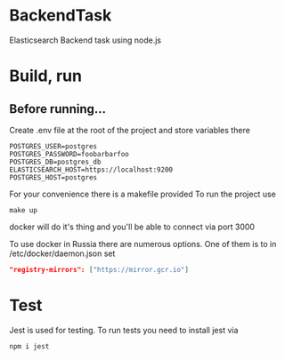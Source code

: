 # BackendTask
Elasticsearch Backend task using node.js


# Build, run 

## Before running...

Create .env file at the root of the project and store variables there

```env
POSTGRES_USER=postgres
POSTGRES_PASSWORD=foobarbarfoo
POSTGRES_DB=postgres_db
ELASTICSEARCH_HOST=https://localhost:9200
POSTGRES_HOST=postgres
```

For your convenience there is a makefile provided
To run the project use 
```shell
make up
```

docker will do it's thing and you'll be able to connect via port 3000


To use docker in Russia there are numerous options. One of them is to in /etc/docker/daemon.json set 

```JSON
"registry-mirrors": ["https://mirror.gcr.io"]
```

# Test

Jest is used for testing.
To run tests you need to install jest via
``` shell
npm i jest
```


